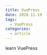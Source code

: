```yaml
---
title: VuePress
date: 2020-11-19
tags:
  - VuePress
categories:
  - article
---
```


learn VuePress
